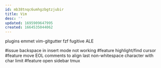 ```yaml
---
id: mb38tnqc6umhgzbgtzjubir
title: Vim
desc: ''
updated: 1695909647995
created: 1664535044062
---
```


plugins
  emmet
  vim-gitgutter
  fzf
  fugitive
  ALE

#issue backspace in insert mode not working
#feature highlight/find cursor
#feature move EOL comments to align last non-whitespace character with char limit
#feature open sidebar tmux